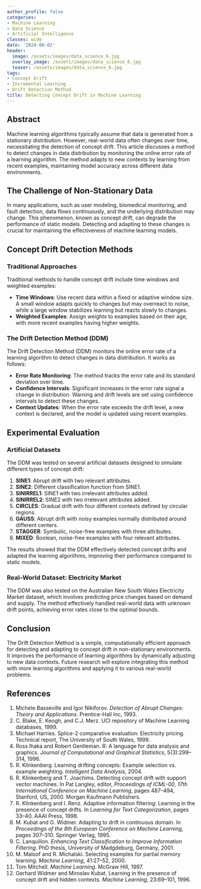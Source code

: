 ```yaml
---
author_profile: false
categories:
- Machine Learning
- Data Science
- Artificial Intelligence
classes: wide
date: '2024-08-02'
header:
  image: /assets/images/data_science_6.jpg
  overlay_image: /assets/images/data_science_6.jpg
  teaser: /assets/images/data_science_6.jpg
tags:
- Concept Drift
- Incremental Learning
- Drift Detection Method
title: Detecting Concept Drift in Machine Learning
---
```


## Abstract

Machine learning algorithms typically assume that data is generated from a stationary distribution. However, real-world data often changes over time, necessitating the detection of concept drift. This article discusses a method to detect changes in data distribution by monitoring the online error rate of a learning algorithm. The method adapts to new contexts by learning from recent examples, maintaining model accuracy across different data environments.

## The Challenge of Non-Stationary Data

In many applications, such as user modeling, biomedical monitoring, and fault detection, data flows continuously, and the underlying distribution may change. This phenomenon, known as concept drift, can degrade the performance of static models. Detecting and adapting to these changes is crucial for maintaining the effectiveness of machine learning models.

## Concept Drift Detection Methods

### Traditional Approaches

Traditional methods to handle concept drift include time windows and weighted examples:
- **Time Windows**: Use recent data within a fixed or adaptive window size. A small window adapts quickly to changes but may overreact to noise, while a large window stabilizes learning but reacts slowly to changes.
- **Weighted Examples**: Assign weights to examples based on their age, with more recent examples having higher weights.

### The Drift Detection Method (DDM)

The Drift Detection Method (DDM) monitors the online error rate of a learning algorithm to detect changes in data distribution. It works as follows:
- **Error Rate Monitoring**: The method tracks the error rate and its standard deviation over time.
- **Confidence Intervals**: Significant increases in the error rate signal a change in distribution. Warning and drift levels are set using confidence intervals to detect these changes.
- **Context Updates**: When the error rate exceeds the drift level, a new context is declared, and the model is updated using recent examples.

## Experimental Evaluation

### Artificial Datasets

The DDM was tested on several artificial datasets designed to simulate different types of concept drift:
1. **SINE1**: Abrupt drift with two relevant attributes.
2. **SINE2**: Different classification function from SINE1.
3. **SINIRREL1**: SINE1 with two irrelevant attributes added.
4. **SINIRREL2**: SINE2 with two irrelevant attributes added.
5. **CIRCLES**: Gradual drift with four different contexts defined by circular regions.
6. **GAUSS**: Abrupt drift with noisy examples normally distributed around different centers.
7. **STAGGER**: Symbolic, noise-free examples with three attributes.
8. **MIXED**: Boolean, noise-free examples with four relevant attributes.

The results showed that the DDM effectively detected concept drifts and adapted the learning algorithms, improving their performance compared to static models.

### Real-World Dataset: Electricity Market

The DDM was also tested on the Australian New South Wales Electricity Market dataset, which involves predicting price changes based on demand and supply. The method effectively handled real-world data with unknown drift points, achieving error rates close to the optimal bounds.

## Conclusion

The Drift Detection Method is a simple, computationally efficient approach for detecting and adapting to concept drift in non-stationary environments. It improves the performance of learning algorithms by dynamically adjusting to new data contexts. Future research will explore integrating this method with more learning algorithms and applying it to various real-world problems.

## References

1. Michele Basseville and Igor Nikiforov. *Detection of Abrupt Changes: Theory and Applications*. Prentice-Hall Inc, 1993.
2. C. Blake, E. Keogh, and C.J. Merz. UCI repository of Machine Learning databases, 1999.
3. Michael Harries. Splice-2 comparative evaluation: Electricity pricing. Technical report, The University of South Wales, 1999.
4. Ross Ihaka and Robert Gentleman. R: A language for data analysis and graphics. *Journal of Computational and Graphical Statistics*, 5(3):299–314, 1996.
5. R. Klinkenberg. Learning drifting concepts: Example selection vs. example weighting. *Intelligent Data Analysis*, 2004.
6. R. Klinkenberg and T. Joachims. Detecting concept drift with support vector machines. In Pat Langley, editor, *Proceedings of ICML-00, 17th International Conference on Machine Learning*, pages 487–494, Stanford, US, 2000. Morgan Kaufmann Publishers.
7. R. Klinkenberg and I. Renz. Adaptive information filtering: Learning in the presence of concept drifts. In *Learning for Text Categorization*, pages 33–40. AAAI Press, 1998.
8. M. Kubat and G. Widmer. Adapting to drift in continuous domain. In *Proceedings of the 8th European Conference on Machine Learning*, pages 307–310. Springer Verlag, 1995.
9. C. Lanquillon. *Enhancing Text Classification to Improve Information Filtering*. PhD thesis, University of Madgdeburg, Germany, 2001.
10. M. Maloof and R. Michalski. Selecting examples for partial memory learning. *Machine Learning*, 41:27–52, 2000.
11. Tom Mitchell. *Machine Learning*. McGraw Hill, 1997.
12. Gerhard Widmer and Miroslav Kubat. Learning in the presence of concept drift and hidden contexts. *Machine Learning*, 23:69–101, 1996.